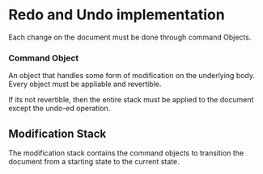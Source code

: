 # Redo and Undo implementation

Each change on the document must be done through command Objects. 


### Command Object

An object that handles some form of modification on the underlying body.
Every object must be appliable and revertible.

If its not revertible, then the entire stack must be applied to the document
except the undo-ed operation.


## Modification Stack

The modification stack contains the command objects to transition the document
from a starting state to the current state.
